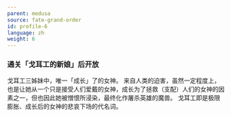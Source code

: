 ```yaml
---
parent: medusa
source: fate-grand-order
id: profile-6
language: zh
weight: 6
---
```


### 通关「戈耳工的新娘」后开放

戈耳工三姊妹中，唯一「成长」了的女神。
来自人类的迫害，虽然一定程度上，也是让她从一个只是接受人们爱戴的女神，成长为了拯救（支配）人们的女神的因素之一，但也因此她被憎恨所浸染，最终化作屠杀英雄的魔兽。
戈耳工即是极限膨胀、成长后的女神的悲哀下场的代名词。
